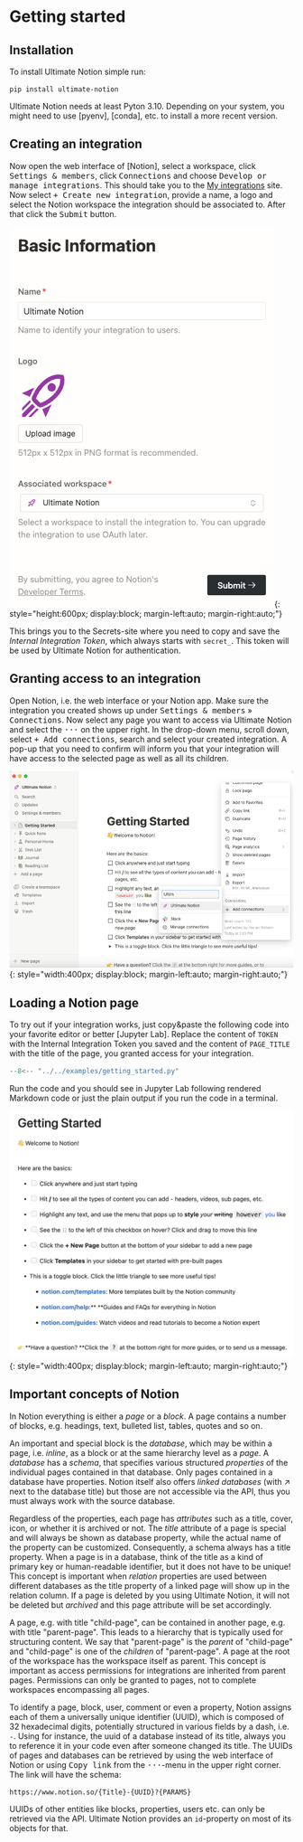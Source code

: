 # Getting started

## Installation

To install Ultimate Notion simple run:

```console
pip install ultimate-notion
```

Ultimate Notion needs at least Pyton 3.10. Depending on your system, you might need to use [pyenv], [conda], etc. to
install a more recent version.

## Creating an integration

Now open the web interface of [Notion], select a workspace, click <kbd>Settings & members</kbd>, click <kbd>Connections</kbd>
and choose <kbd>Develop or manage integrations</kbd>. This should take you to the [My integrations] site. Now select
<kbd>+ Create new integration</kbd>, provide a name, a logo and select the Notion workspace the integration should be
associated to. After that click the <kbd>Submit</kbd> button.

![Notion integration](../assets/images/notion-integration-create.png){: style="height:600px; display:block; margin-left:auto; margin-right:auto;"}

This brings you to the Secrets-site where you need to copy and save the *Internal Integration Token*, which always starts
with `secret_`. This token will be used by Ultimate Notion for authentication.

## Granting access to an integration

Open Notion, i.e. the web interface or your Notion app. Make sure the integration you created shows up under
<kbd>Settings & members</kbd> » <kbd>Connections</kbd>. Now select any page you want to access via Ultimate Notion and
select the <kbd>···</kbd> on the upper right. In the drop-down menu, scroll down, select <kbd>+ Add connections</kbd>,
search and select your created integration. A pop-up that you need to confirm will inform you that your integration
will have access to the selected page as well as all its children.

![Notion integration](../assets/images/notion-integration-add.png){: style="width:400px; display:block; margin-left:auto; margin-right:auto;"}


## Loading a Notion page

To try out if your integration works, just copy&paste the following code into your favorite editor or better [Jupyter Lab]. Replace the content
of `TOKEN` with the Internal Integration Token you saved and the content of `PAGE_TITLE` with the title of the page, you granted
access for your integration.

``` py
--8<-- "../../examples/getting_started.py"
```

Run the code and you should see in Jupyter Lab following rendered Markdown code or just the plain output if you run the
code in a terminal.

![Notion integration](../assets/images/notion-getting-started-page.png){: style="width:400px; display:block; margin-left:auto; margin-right:auto;"}

## Important concepts of Notion

In Notion everything is either a *page* or a *block*. A page contains a number of blocks, e.g. headings, text,
bulleted list, tables, quotes and so on.

An important and special block is the *database*, which may be within a page, i.e. *inline*, as a block
or at the same hierarchy level as a *page*. A *database* has a *schema*, that specifies various structured *properties*
of the individual pages contained in that database. Only pages contained in a database have properties. Notion itself
also offers *linked databases* (with ↗ next to the database title) but those are not accessible via the API, thus you must
always work with the source database.

Regardless of the properties, each page has *attributes* such as a title, cover, icon, or whether it is archived or not. The *title*
attribute of a page is special and will always be shown as database property, while the actual name of the property
can be customized. Consequently, a schema always has a title property. When a page is in a database, think of the title
as a kind of primary key or human-readable identifier, but it does not have to be unique! This concept is important
when *relation* properties are used between different databases as the title property of a linked page will show up in the relation
column.
If a page is deleted by you using Ultimate Notion, it will not be deleted but *archived* and this page attribute will be set accordingly.

A page, e.g. with title "child-page", can be contained in another page, e.g. with title "parent-page". This leads to a
hierarchy that is typically used for structuring content. We say that "parent-page" is the *parent* of "child-page" and
"child-page" is one of the *children* of "parent-page". A page at the root of the workspace has the workspace itself as parent.
This concept is important as access permissions for integrations are inherited from parent pages. Permissions can
only be granted to pages, not to complete workspaces encompassing all pages.

To identify a page, block, user, comment or even a property, Notion assigns each of them a universally unique identifier (UUID),
which is composed of 32 hexadecimal digits, potentially structured in various fields by a dash, i.e. `-`.
Using for instance, the uuid of a database instead of its title, always you to reference it in your code even after someone
changed its title. The UUIDs of pages and databases can be retrieved by using the web interface of Notion or using
<kbd>Copy link</kbd> from the <kbd>···</kbd>-menu in the upper right corner. The link will have the schema:

    https://www.notion.so/{Title}-{UUID}?{PARAMS}

UUIDs of other entities like blocks, properties, users etc. can only be retrieved via the API. Ultimate Notion provides
an `id`-property on most of its objects for that.

[My integrations]: https://www.notion.so/my-integrations
